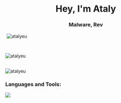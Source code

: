 <h1 align="center">Hey, I'm Ataly</h1>
<h3 align="center">Malware, Rev</h3>

<p>&nbsp;<img align="center" src="https://github-readme-stats.vercel.app/api?username=atalyeu&show_icons=true&theme=dark&locale=en" alt="atalyeu" /></p>
<br/>
<p><img align="left" src="https://github-readme-stats.vercel.app/api/top-langs?username=atalyeu&show_icons=true&theme=dark&locale=en&layout=compact" alt="atalyeu" /></p>
<br/>
<br/>


<p align="left"> <img src="https://komarev.com/ghpvc/?username=atalyeu&label=Profile%20views&color=0e75b6&style=flat" alt="atalyeu" /> </p>

<h3 align="left">Languages and Tools:</h3>

  <a href="https://skillicons.dev">
    <img src="https://skillicons.dev/icons?i=c,cpp,cs,ts,py,docker,linux,express,nestjs" />
  </a>
